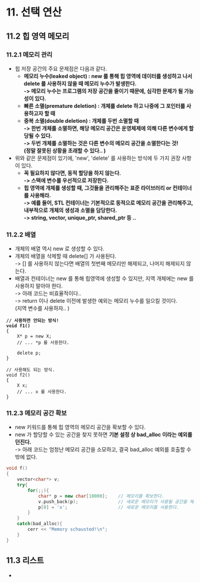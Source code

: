 # 11. 선택 연산

## 11.2 힙 영역 메모리

### 11.2.1 메모리 관리

* 힙 저장 공간의 주요 문제점은 다음과 같다.&#x20;
  * **메모리 누수(leaked object) : new 를 통해 힙 영역에 데이터를 생성하고 나서 delete 를 사용하지 않을 때 메모리 누수가 발생한다.** \
    **-> 메모리 누수는 프로그램의 저장 공간을 줄이기 때문에, 심각한 문제가 될 가능성이 있다.**&#x20;
  * **빠른 소멸(premature deletion) : 개체를 delete 하고 나중에 그 포인터를 사용하고자 할 때**&#x20;
  * **중복 소멸(double deletion) : 개체를 두번 소멸할 때**\
    **-> 한번 개체를 소멸하면, 해당 메모리 공간은 운영체제에 의해 다른 변수에게 할당될 수 있다.** \
    **-> 두번 개체를 소멸하는 것은 다른 변수의 메모리 공간을 소멸한다는 것!** \
    **(정말 잘못된 상황을 초래할 수 있다.. )**
* 위와 같은 문제점이 있기에, 'new', 'delete' 를 사용하는 방식에 두 가지 권장 사항이 있다.&#x20;
  * **꼭 필요하지 않다면, 동적 할당을 하지 않는다.** \
    **-> 스택에 변수를 우선적으로 저장한다.**&#x20;
  * **힙 영역에 개체를 생성할 때, 그것들을 관리해주는 표준 라이브러리 or 컨테이너를 사용해라.** \
    **-> 예를 들어, STL 컨테이너는 기본적으로 동적으로 메모리 공간을 관리해주고, 내부적으로 개체의 생성과 소멸을 담당한다.** \
    **-> string, vector, unique\_ptr, shared\_ptr 등 ..**&#x20;

### 11.2.2 배열&#x20;

* 개체의 배열 역시 new 로 생성할 수 있다.&#x20;
* 개체의 배열을 삭제할 때 delete\[] 가 사용된다. \
  \-> \[] 를 사용하지 않는다면 배열의 첫번째 메모리만 해제되고, 나머지 해제되지 않는다.&#x20;
* 배열과 컨테이너는 new 를 통해 힙영역에 생성할 수 있지만, 지역 개체에는 new 를 사용하지 말아야 한다. \
  \-> 아래 코드는 비효율적이다.. \
  \-> return 이나 delete 이전에 발생한 예외는 메모리 누수를 일으킬 것이다. \
  (지역 변수를 사용하자.. )

<pre class="language-cpp"><code class="lang-cpp"><strong>// 사용하면 안되는 방식!
</strong><strong>void f1()
</strong>{
    X* p = new X;
    // ... *p 를 사용한다. 
    
    delete p;
}

// 사용해도 되는 방식.
void f2() 
{
    X x; 
    // ... x 를 사용한다. 
}
</code></pre>

### 11.2.3 메모리 공간 확보&#x20;

* new 키워드를 통해 힙 영역의 메모리 공간을 확보할 수 있다.&#x20;
* new 가 할당할 수 있는 공간을 찾지 못하면 **기본 설정 상 bad\_alloc 이라는 예외를 던진다.** \
  \-> 아래 코드는 엄청난 메모리 공간을 소모하고, 결국 bad\_alloc 예외를 호출할 수 밖에 없다.&#x20;

```cpp
void f()
{
    vector<char*> v;
    try{
        for(;;){
            char* p = new char[10000];    // 메모리를 확보한다.
            v.push_back(p);               // 새로운 메모리가 사용될 공간을 체크한다. 
            p[0] = 'x';                   // 새로운 메모리를 사용한다. 
        }
    }
    catch(bad_alloc){
        cerr << "Memory schausted!\n";
    }
}
```

## 11.3 리스트&#x20;

*
